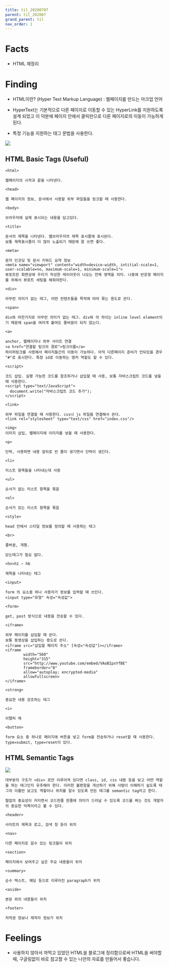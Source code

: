 ```yaml
---
title: til_20200707
parent: til_202007
grand_parent: til
nav_order: 1
---
```


# Facts

- HTML 재정리

# Finding

- HTML이란? (Hyper Text Markup Language) : 웹페이지를 만드는 마크업 언어

- HyperText는 기본적으로 다른 페이지로 이동할 수 있는 HyperLink를 지원하도록 설계 되었고 이 덕분에 페이지 안에서 클릭만으로 다른 페이지로의 이동이 가능하게 된다.

- 특정 기능을 지원하는 태그 문법을 사용한다.

![](_images/20200707/image1.png)

## HTML Basic Tags (Useful)

```
<html>

웹페이지의 시작과 끝을 나타낸다.

<head>

웹 페이지의 정보, 문서에서 사용할 외부 파일들을 링크할 때 사용한다.

<body>

브라우저에 실제 표시되는 내용을 담고있다.

<title>

문서의 제목을 나타낸다. 웹브라우저의 제목 표시줄에 표시된다.
보통 제목표시줄이 더 많이 노출되기 때문에 잘 쓰면 좋다.

<meta>

문자 인코딩 및 문서 키워드 요약 정보
<meta name="viewport" content="width=device-width, intitial-scale=1, user-scalable=no, maximum-scale=1, minimum-scale=1">
뷰포트란 화면상에 우리가 작성한 레이아웃이 나오는 전체 영역을 의미. 나중에 반응형 페이지를 위해서 뷰포트 세팅을 해줘야한다.

<div>

아무런 의미가 없는 태그, 어떤 컨텐츠들을 목적에 따라 묶는 용도로 쓴다.

<span>

div와 마찬가지로 아무런 의미가 없는 태그. div와 의 차이는 inline level element이기 때문에 span을 여러개 붙여도 줄바꿈이 되지 않는다.

<a>

anchor, 웹페이지나 외부 사이트 연결
<a href="연결할 링크의 경로">링크이름</a>
하이퍼링크를 사용해서 페이지들간의 이동이 가능하다. 아직 다른페이지 준비가 안되있을 경우 "#"로 표시한다. 특정 id로 이동하는 앵커 역할도 할 수 있다.

<script>

코드 삽입. 실행 가능한 코드를 참조하거나 삽입할 때 사용, 보통 자바스크립트 코드를 넣을 때 사용한다.
<script type="text/JavaScript">
  document.write("자바스크립트 코드 추가");
</script>

<link>

외부 파일을 연결할 때 사용한다. css나 js 파일을 연결해서 쓴다.
<link rel="stylesheet" type="text/css" href="index.css"/>

<img>
이미지 삽입, 웹페이지에 이미지를 넣을 때 사용한다.

<p>

단락, 사용하면 내용 앞뒤로 빈 줄이 생기면서 단락이 생긴다.

<li>

리스트 항목들을 나타내는데 사용

<ul>

순서가 없는 리스트 항목을 묶음

<ol>

순서가 있는 리스트 항목을 묶음

<style>

head 안에서 스타일 정보를 정의할 때 사용하는 태그

<br>

줄바꿈, 개행.

닫는태그가 필요 없다.

<hn>h1 ~ h6

제목을 나타내는 태그

<input>

form 의 요소중 하나 사용자가 정보를 입력할 때 쓰인다.
<input type="유형" 속성="속성값">

<form>

get, post 방식으로 내용을 전송할 수 있다.

<iframe>

외부 페이지를 삽입할 때 쓴다.
보통 동영상을 삽입하는 용도로 쓴다.
<iframe src="삽입할 페이지 주소" [속성="속성값"]></iframe>
<iframe
        width="560"
        height="315"
        src="http://www.youtube.com/embed/VAoBIpxYfBE"
        frameborder="0"
        allow="autoplay; encrypted-media"
        allowfullscreen>
</iframe>

<strong>

중요한 내용 강조하는 태그

<i>

이탤릭 체

<button>

form 요소 중 하나로 페이지에 버튼을 넣고 form을 전송하거나 reset할 때 사용한다.
type=submit, type=reset이 있다.

```

## HTML Semantic Tags

![](_images/20200707/image2.png)

```
대부분의 구조가 <div> 로만 이루어져 있다면 class, id, css 내용 등을 보고 어떤 역할을 하는 태그인지 유추해야 한다. 이러한 불편함을 개선하기 위해 사람이 이해하기 쉽도록 태그의 이름만 보고도 역할이나 위치를 알수 있도록 만든 태그를 semantic tag라고 한다.

협업의 중요성이 커지면서 코드한줄 한줄에 의미가 드러날 수 있도록 코드를 짜는 것도 개발자의 중요한 덕목이라고 볼 수 있다.

<header>

사이트의 제목과 로고, 검색 창 등이 위치

<nav>

다른 페이지로 갈수 있는 링크들이 위치

<section>

페이지에서 보여주고 싶은 주요 내용들이 위치

<summary>

순수 텍스트, 헤딩 등으로 이루어진 paragraph가 위치

<aside>

본문 외의 내용들이 위치

<footer>

저작권 정보나 제작자 정보가 위치

```

# Feelings

- 사용하지 않아서 까먹고 있었던 HTML을 블로그에 정리함으로써 HTML을 써야할 때, 구글링없이 바로 참고할 수 있는 나만의 자료를 만들어서 좋습니다.
